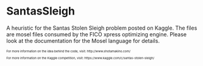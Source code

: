 # SantasSleigh
A heuristic for the Santas Stolen Sleigh problem posted on Kaggle. The files are mosel files consumed by the FICO xpress optimizing engine. Please look at the documentation for the Mosel language for details. 

<p style="font-size: 8px">For more information on the idea behind the code, visit: http://www.shotamakino.com/</p>
<p style="font-size: 8px">For more information on the Kaggle competition, visit: https://www.kaggle.com/c/santas-stolen-sleigh/</p>
